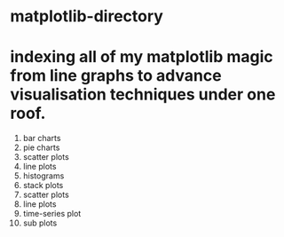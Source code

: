# matplotlib-directory
indexing all of my matplotlib magic from line graphs to advance visualisation techniques under one roof.
===
1. bar charts
2. pie charts
3. scatter plots
4. line plots
5. histograms
6. stack plots
7. scatter plots
8. line plots
9. time-series plot
10. sub plots
